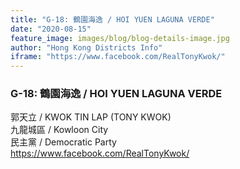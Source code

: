 ```yaml
---
title: "G-18: 鶴園海逸 / HOI YUEN LAGUNA VERDE"
date: "2020-08-15"
feature_image: images/blog/blog-details-image.jpg
author: "Hong Kong Districts Info"
iframe: "https://www.facebook.com/RealTonyKwok/"
---
```


### G-18: 鶴園海逸 / HOI YUEN LAGUNA VERDE  
郭天立 / KWOK TIN LAP (TONY KWOK)  
九龍城區 / Kowloon City  
民主黨 / Democratic Party  
https://www.facebook.com/RealTonyKwok/
